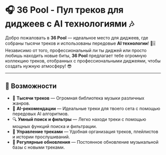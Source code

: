 # 🎧 36 Pool - Пул треков для диджеев с AI технологиями 🎶

Добро пожаловать в **36 Pool** — идеальное место для диджеев, где собраны тысячи треков и использованы передовые **AI технологии**! 🚀🎚️ Независимо от того, профессиональный ли ты диджей или просто любишь находить новые биты, **36 Pool** предлагает тебе огромную коллекцию треков, отобранных с профессиональными диджеями, чтобы создать нужную атмосферу! 😎

---

## 🚀 Возможности

- 🎵 **Тысячи треков** — Огромная библиотека музыки различных жанров.
- 🤖 **AI-рекомендации** — Идеальные треки для твоего сета с помощью передовых AI алгоритмов.
- 🔍 **Умный поиск и фильтры** — Легко находи треки с помощью мощных функций поиска и фильтрации.
- 💾 **Управление треками** — Удобная организация треков, плейлистов и истории прослушиваний.
- 🔄 **Регулярные обновления** — Постоянное обновление музыкальной базы с новыми треками.
